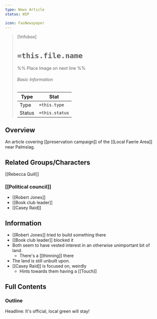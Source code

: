 ```yaml
---
type: News Article
status: WIP

icon: FasNewspaper
---
```


> [!infobox]
> # `=this.file.name`
> %% Place Image on next line %%
> ###### Basic Information
> Type |  Stat |
> ---|---|
> Type | `=this.type` |
> Status | `=this.status` |
## Overview
An article covering [[preservation campaign]] of the [[Local Faerie Area]] near Palmslag. 


## Related Groups/Characters
[[Rebecca Quill]]
### [[Political council]]
- [[Robert Jones]]
- [[Book club leader]]
- [[Casey Raid]]

## Information
- [[Robert Jones]] tried to build something there 
- [[Book club leader]] blocked it
- Both seem to have vested interest in an otherwise unimportant bit of land. 
	- There's a [[thinning]] there 
- The land is still unbuilt upon. 
- [[Casey Raid]] is focused on, weirdly
	- Hints towards them having a [[Touch]]

## Full Contents
### Outline
Headline: It's official, local green will stay!
